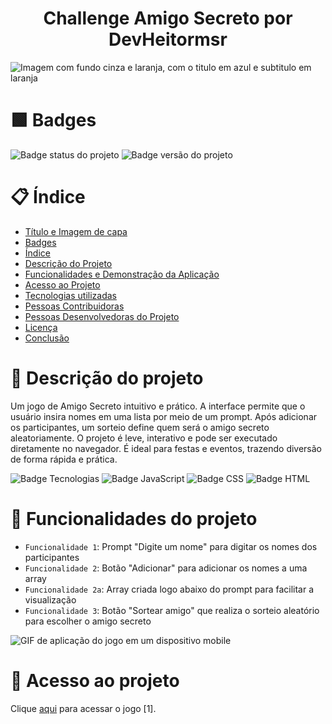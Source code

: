 <h1 align="center"> Challenge Amigo Secreto por DevHeitormsr </h1>

![Imagem com fundo cinza e laranja, com o titulo em azul e subtitulo em laranja](https://github.com/user-attachments/assets/12f69c99-08fb-4a7e-9ea5-b4a0b9f36790)

# :green_square: Badges

![Badge status do projeto](https://img.shields.io/badge/Status%20do%20projeto-conclu%C3%ADdo-green) 
![Badge versão do projeto](https://img.shields.io/badge/Vers%C3%A3o%20do%20Projeto-mar%C3%A7o-blue)

# :clipboard: Índice 

* [Título e Imagem de capa](#Challenge-Amigo-Secreto-por-DevHeitormsr)
* [Badges](#badges)
* [Índice](#índice)
* [Descrição do Projeto](#descrição-do-projeto)
* [Funcionalidades e Demonstração da Aplicação](#funcionalidades-e-demonstração-da-aplicação)
* [Acesso ao Projeto](#acesso-ao-projeto)
* [Tecnologias utilizadas](#tecnologias-utilizadas)
* [Pessoas Contribuidoras](#pessoas-contribuidoras)
* [Pessoas Desenvolvedoras do Projeto](#pessoas-desenvolvedoras)
* [Licença](#licença)
* [Conclusão](#conclusão)

# :gift: Descrição do projeto

Um jogo de Amigo Secreto intuitivo e prático. A interface permite que o usuário insira nomes em uma lista por meio de um prompt. Após adicionar os participantes, um sorteio define quem será o amigo secreto aleatoriamente. O projeto é leve, interativo e pode ser executado diretamente no navegador. É ideal para festas e eventos, trazendo diversão de forma rápida e prática.

![Badge Tecnologias](https://img.shields.io/badge/Tecnologias%3A-gray)
![Badge JavaScript](https://img.shields.io/badge/JavaScript-yellow)
![Badge CSS](https://img.shields.io/badge/CSS-purple)
![Badge HTML](https://img.shields.io/badge/HTML-orange)

# :hammer: Funcionalidades do projeto

- `Funcionalidade 1`: Prompt "Digite um nome" para digitar os nomes dos participantes
- `Funcionalidade 2`: Botão "Adicionar" para adicionar os nomes a uma array
- `Funcionalidade 2a`: Array criada logo abaixo do prompt para facilitar a visualização
- `Funcionalidade 3`: Botão "Sortear amigo" que realiza o sorteio aleatório para escolher o amigo secreto


![GIF de aplicação do jogo em um dispositivo mobile](https://github.com/user-attachments/assets/1972b41a-77a4-469b-8885-264434b77ba6)

# 📁 Acesso ao projeto

Clique [aqui](https://devhmsr.github.io/Challenge-Amigo-Secreto-Alura/) para acessar o jogo [1].
